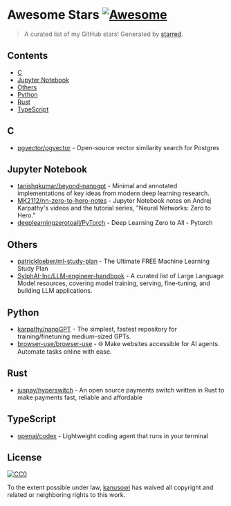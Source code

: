 <!--lint disable awesome-contributing awesome-license awesome-list-item match-punctuation no-repeat-punctuation no-undefined-references awesome-spell-check-->
# Awesome Stars [![Awesome](https://awesome.re/badge.svg)](https://github.com/sindresorhus/awesome)

> A curated list of my GitHub stars! Generated by [starred](https://github.com/maguowei/starred).

## Contents

- [C](#c)
- [Jupyter Notebook](#jupyter-notebook)
- [Others](#others)
- [Python](#python)
- [Rust](#rust)
- [TypeScript](#typescript)

## C 

- [pgvector/pgvector](https://github.com/pgvector/pgvector) - Open-source vector similarity search for Postgres

## Jupyter Notebook 

- [tanishqkumar/beyond-nanogpt](https://github.com/tanishqkumar/beyond-nanogpt) - Minimal and annotated implementations of key ideas from modern deep learning research.
- [MK2112/nn-zero-to-hero-notes](https://github.com/MK2112/nn-zero-to-hero-notes) - Jupyter Notebook notes on Andrej Karpathy's videos and the tutorial series, "Neural Networks: Zero to Hero."
- [deeplearningzerotoall/PyTorch](https://github.com/deeplearningzerotoall/PyTorch) - Deep Learning Zero to All - Pytorch

## Others 

- [patrickloeber/ml-study-plan](https://github.com/patrickloeber/ml-study-plan) - The Ultimate FREE Machine Learning Study Plan
- [SylphAI-Inc/LLM-engineer-handbook](https://github.com/SylphAI-Inc/LLM-engineer-handbook) - A curated list of Large Language Model resources, covering model training, serving, fine-tuning, and building LLM applications.

## Python 

- [karpathy/nanoGPT](https://github.com/karpathy/nanoGPT) - The simplest, fastest repository for training/finetuning medium-sized GPTs.
- [browser-use/browser-use](https://github.com/browser-use/browser-use) - 🌐 Make websites accessible for AI agents. Automate tasks online with ease.

## Rust 

- [juspay/hyperswitch](https://github.com/juspay/hyperswitch) - An open source payments switch written in Rust to make payments fast, reliable and affordable

## TypeScript 

- [openai/codex](https://github.com/openai/codex) - Lightweight coding agent that runs in your terminal


## License

[![CC0](http://mirrors.creativecommons.org/presskit/buttons/88x31/svg/cc-zero.svg)](https://creativecommons.org/publicdomain/zero/1.0/)

To the extent possible under law, [kanusowi](https://github.com/kanusowi) has waived all copyright and related or neighboring rights to this work.

